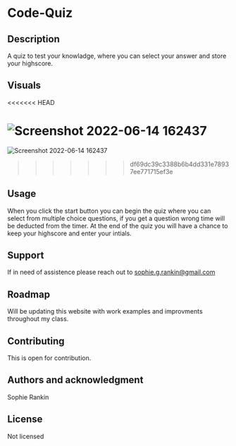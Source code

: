 # Code-Quiz


## Description
A quiz to test your knowladge, where you can select your answer and store your highscore.

## Visuals
<<<<<<< HEAD

![Screenshot 2022-06-14 162437](https://user-images.githubusercontent.com/104728746/173682773-2acb138b-a29f-4246-bcda-b9ccc3bca4fa.png)
=======
![Screenshot 2022-06-14 162437](https://user-images.githubusercontent.com/104728746/173682773-2acb138b-a29f-4246-bcda-b9ccc3bca4fa.png)

>>>>>>> df69dc39c3388b6b4dd331e78937ee771715ef3e

## Usage
When you click the start button you can begin the quiz where you can select from multiple choice questions, if you get a question wrong time will be deducted from the timer. At the end of the quiz you will have a chance to keep your highscore and enter your intials.

## Support
If in need of assistence please reach out to sophie.g.rankin@gmail.com

## Roadmap
Will be updating this website with work examples and improvments throughout my class.

## Contributing
This is open for contribution.

## Authors and acknowledgment
Sophie Rankin

## License
Not licensed


